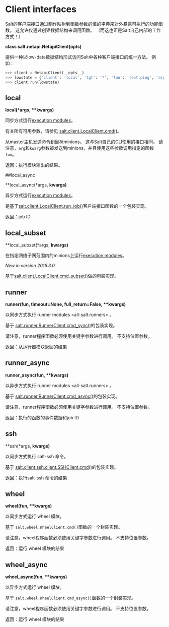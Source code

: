 # Client interfaces

Salt的客户端接口通过制作映射到函数参数的值的字典来对外暴露可执行的功能函数。 这允许仅通过创建数据结构来调用函数。 （而这也正是Salt自己内部的工作方式！）

**class salt.netapi.NetapiClient(opts)**

提供一种以low-data数据结构形式访问Salt中各种客户端接口的统一方法。 例如：

```Python
>>> client = NetapiClient(__opts__)
>>> lowstate = {'client': 'local', 'tgt': '*', 'fun': 'test.ping', 'arg': ''}
>>> client.run(lowstate)
```

## local

**local(\*args, \*\*kwargs)**

同步方式运行[execution modules](https://docs.saltstack.com/en/latest/ref/modules/all/index.html#all-salt-modules)。

有关所有可用参数，请参见 [salt.client.LocalClient.cmd()](https://github.com/watermelonbig/SaltStack-Chinese-ManualBook/blob/master/chapter19/19-01.Python-client-API-Python客户端程序API接口.md#cmd)。

从master主机发送命令到目标minions。 这与Salt自己的CLI使用的接口相同。 请注意，`arg`和`kwarg`参数被发送到minions，并且使用这些参数调用指定的函数`fun`。

返回：执行模块输出的结果。

##local_async

**local_async(*args, **kwargs)**

异步方式运行[execution modules](https://docs.saltstack.com/en/latest/ref/modules/all/index.html#all-salt-modules)。

是基于[salt.client.LocalClient.run_job()](https://github.com/watermelonbig/SaltStack-Chinese-ManualBook/blob/master/chapter19/19-01.Python-client-API-Python客户端程序API接口.md#run_job)客户端接口函数的一个包装实现。

返回：job ID

## local_subset

**local_subset(*args, **kwargs)**

在指定网络子网范围内的minions上运行[execution modules](https://docs.saltstack.com/en/latest/ref/modules/all/index.html#all-salt-modules)。

*New in version 2016.3.0.*

基于[salt.client.LocalClient.cmd_subset()](https://github.com/watermelonbig/SaltStack-Chinese-ManualBook/blob/master/chapter19/19-01.Python-client-API-Python客户端程序API接口.md#cmd_subset)做的包装实现。

## runner

**runner(fun, timeout=None, full_return=False, \*\*kwargs)**

以同步方式执行 runner modules <all-salt.runners> 。

基于 [salt.runner.RunnerClient.cmd_sync()](https://github.com/watermelonbig/SaltStack-Chinese-ManualBook/blob/master/chapter19/19-01.Python-client-API-Python客户端程序API接口.md#cmd_sync)的包装实现。

请注意，runner程序函数必须使用关键字参数进行调用。 不支持位置参数。

返回：从运行器模块返回的结果

## runner_async

**runner_async(fun, \*\*kwargs)**

以异步方式执行 runner modules <all-salt.runners> 。

基于 [salt.runner.RunnerClient.cmd_async()](https://github.com/watermelonbig/SaltStack-Chinese-ManualBook/blob/master/chapter19/19-01.Python-client-API-Python客户端程序API接口.md#cmd_async)的包装实现。

请注意，runner程序函数必须使用关键字参数进行调用。 不支持位置参数。

返回：执行的函数的事件数据和job ID

## ssh

**ssh(*args, **kwargs)**

以同步方式执行 salt-ssh 命令。

基于 [salt.client.ssh.client.SSHClient.cmd()](https://github.com/watermelonbig/SaltStack-Chinese-ManualBook/blob/master/chapter19/19-01.Python-client-API-Python客户端程序API接口.md#SSHClient)的包装实现。

返回：执行salt-ssh 命令的结果

## wheel

**wheel(fun, \*\*kwargs)**

以同步方式运行 wheel 模块。

基于 `salt.wheel.WheelClient.cmd()`函数的一个封装实现。

请注意，wheel程序函数必须使用关键字参数进行调用。 不支持位置参数。

返回：运行 wheel 模块的结果

## wheel_async

**wheel_async(fun, \*\*kwargs)**

以异步方式运行 wheel 模块。

基于 `salt.wheel.WheelClient.cmd_async()`函数的一个封装实现。

请注意，wheel程序函数必须使用关键字参数进行调用。 不支持位置参数。

返回：运行 wheel 模块的结果
